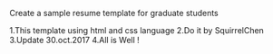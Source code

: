 Create a sample resume template for graduate students 

1.This template using html and css language 
2.Do it by SquirrelChen
3.Update 30.oct.2017 
4.All is Well !

